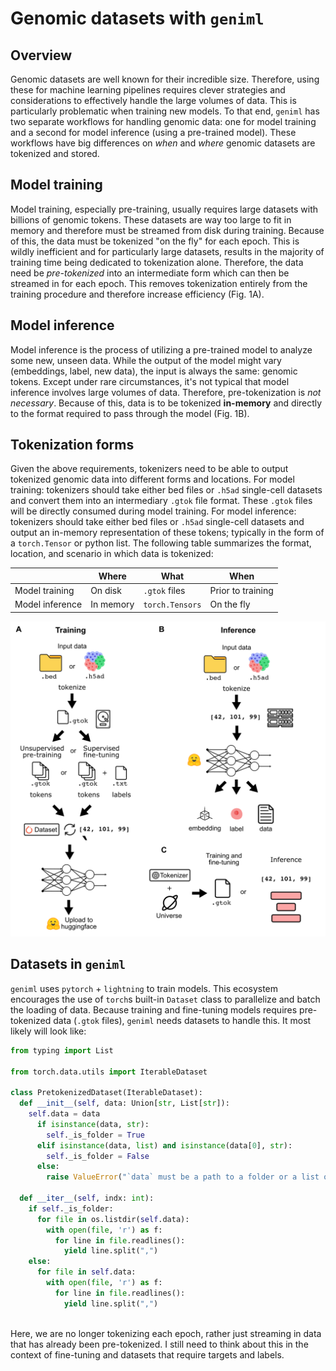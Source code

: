 # Genomic datasets with `geniml`

## Overview
Genomic datasets are well known for their incredible size. Therefore, using these for machine learning pipelines requires clever strategies and considerations to effectively handle the large volumes of data. This is particularly problematic when training new models. To that end, `geniml` has two separate workflows for handling genomic data: one for model training and a second for model inference (using a pre-trained model). These workflows have big differences on *when* and *where* genomic datasets are tokenized and stored.

## Model training
Model training, especially pre-training, usually requires large datasets with billions of genomic tokens. These datasets are way too large to fit in memory and therefore must be streamed from disk during training. Because of this, the data must be tokenized "on the fly" for each epoch. This is wildly inefficient and for particularly large datasets, results in the majority of training time being dedicated to tokenization alone. Therefore, the data need be *pre-tokenized* into an intermediate form which can then be streamed in for each epoch. This removes tokenization entirely from the training procedure and therefore increase efficiency (Fig. 1A).

##  Model inference
Model inference is the process of utilizing a pre-trained model to analyze some new, unseen data. While the output of the model might vary (embeddings, label, new data), the input is always the same: genomic tokens. Except under rare circumstances, it's not typical that model inference involves large volumes of data. Therefore, pre-tokenization is *not necessary*. Because of this, data is to be tokenized **in-memory** and directly to the format required to pass through the model (Fig. 1B).

## Tokenization forms
Given the above requirements, tokenizers need to be able to output tokenized genomic data into different forms and locations. For model training: tokenizers should take either bed files or `.h5ad` single-cell datasets and convert them into an intermediary `.gtok` file format. These `.gtok` files will be directly consumed during model training. For model inference: tokenizers should take either bed files or `.h5ad` single-cell datasets and output an in-memory representation of these tokens; typically in the form of a `torch.Tensor` or python list. The following table summarizes the format, location, and scenario in which data is tokenized:

<div align="center">
	
|                 | Where  | What        | When              |
| --------------- | --------- | ------------- | ----------------- |
| Model training  | On disk   | `.gtok` files | Prior to training |
| Model inference | In memory | `torch.Tensors`              | On the fly                  |

</div>

<div align="center">
<img width="700" src="./img/geniml_tokenization_strategy.png" alt="Tokenization strategies for model training and inference" />
</div>

## Datasets in `geniml`
`geniml` uses `pytorch` + `lightning` to train models. This ecosystem encourages the use of `torch`s built-in `Dataset` class to parallelize and batch the loading of data. Because training and fine-tuning models requires pre-tokenized data (`.gtok` files), `geniml` needs datasets to handle this. It most likely will look like:
```python
from typing import List

from torch.data.utils import IterableDataset

class PretokenizedDataset(IterableDataset):
  def __init__(self, data: Union[str, List[str]):
    self.data = data
      if isinstance(data, str):
        self._is_folder = True
      elif isinstance(data, list) and isinstance(data[0], str):
        self._is_folder = False
      else:
        raise ValueError("`data` must be a path to a folder or a list of `.gtok` files")

  def __iter__(self, indx: int):
    if self._is_folder:
      for file in os.listdir(self.data):
        with open(file, 'r') as f:
          for line in file.readlines():
            yield line.split(",")
    else:
      for file in self.data:
        with open(file, 'r') as f:
          for line in file.readlines():
            yield line.split(",")
		
```
Here, we are no longer tokenizing each epoch, rather just streaming in data that has already been pre-tokenized. I still need to think about this in the context of fine-tuning and datasets that require targets and labels.
